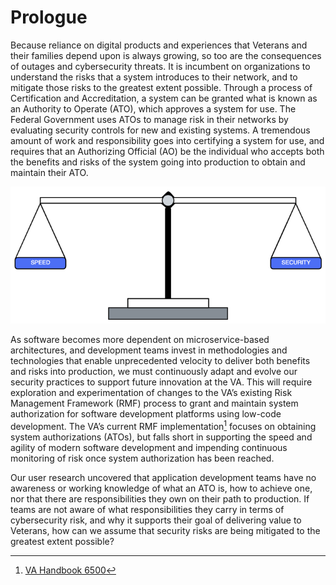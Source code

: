 # Prologue

Because reliance on digital products and experiences that Veterans and their families depend upon is always growing, so too are the consequences of outages and cybersecurity threats. It is incumbent on organizations to understand the risks that a system introduces to their network, and to mitigate those risks to the greatest extent possible. Through a process of Certification and Accreditation, a system can be granted what is known as an Authority to Operate (ATO), which approves a system for use. The Federal Government uses ATOs to manage risk in their networks by evaluating security controls for new and existing systems. A tremendous amount of work and responsibility goes into certifying a system for use, and requires that an Authorizing Official (AO) be the individual who accepts both the benefits and risks of the system going into production to obtain and maintain their ATO. 

![This is an image](images/weightScale.png)
  
As software becomes more dependent on microservice-based architectures, and development teams invest in methodologies and technologies that enable unprecedented velocity to deliver both benefits and risks into production, we must continuously adapt and evolve our security practices to support future innovation at the VA. This will require exploration and experimentation of changes to the VA’s existing Risk Management Framework (RMF) process to grant and maintain system authorization for software development platforms using low-code development. The VA’s current RMF implementation[^1] focuses on obtaining system authorizations (ATOs), but falls short in supporting the speed and agility of modern software development and impending continuous monitoring of risk once system authorization has been reached. 

Our user research uncovered that application development teams have no awareness or working knowledge of what an ATO is, how to achieve one, nor that there are responsibilities they own on their path to production. If teams are not aware of what responsibilities they carry in terms of cybersecurity risk, and why it supports their goal of delivering value to Veterans, how can we assume that security risks are being mitigated to the greatest extent possible?

[^1]: [VA Handbook 6500](https://dvagov.sharepoint.com/sites/OITOIS/KnowledgeService/KSPublications/VA_Handbook_6500.pdf#search=6500)
